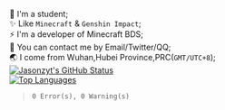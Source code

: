 🌱 I'm a student;  
✨ Like `Minecraft` & `Genshin Impact`;  
⚡ I'm a developer of Minecraft BDS;  
💬 You can contact me by Email/Twitter/QQ;  
:earth_asia: I come from Wuhan,Hubei Province,PRC(`GMT/UTC+8`);  
[![Jasonzyt's GitHub Status](https://github-readme-stats.vercel.app/api?username=Jasonzyt)]()  
[![Top Languages](https://github-readme-stats.vercel.app/api/top-langs/?username=Jasonzyt&layout=compact)]()
> `0 Error(s), 0 Warning(s)`
<!--
**Jasonzyt/Jasonzyt** is a ✨ _special_ ✨ repository because its `README.md` (this file) appears on your GitHub profile.

Here are some ideas to get you started:

- 🔭 I’m currently working on ...
- 🌱 I’m currently learning ...
- 👯 I’m looking to collaborate on ...
- 🤔 I’m looking for help with ...
- 💬 Ask me about ...
- 📫 How to reach me: ...
- 😄 Pronouns: ...
- ⚡ Fun fact: ...
-->
